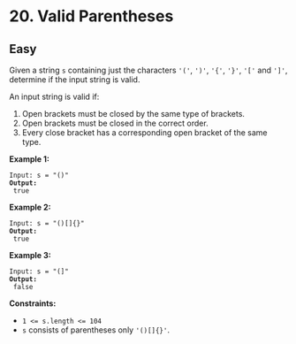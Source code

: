 # 20. Valid Parentheses

## Easy



Given a string `s` containing just the characters `'('`, `')'`, `'{'`, `'}'`, `'['` and `']'`, determine if the input string is valid.

An input string is valid if:

1. Open brackets must be closed by the same type of brackets.
2. Open brackets must be closed in the correct order.
3. Every close bracket has a corresponding open bracket of the same type.

&#x20;

**Example 1:**

<pre><code>Input: s = "()"
<strong>Output:
</strong> true
</code></pre>

**Example 2:**

<pre><code>Input: s = "()[]{}"
<strong>Output:
</strong> true
</code></pre>

**Example 3:**

<pre><code>Input: s = "(]"
<strong>Output:
</strong> false
</code></pre>

&#x20;

**Constraints:**

* `1 <= s.length <= 104`
* `s` consists of parentheses only `'()[]{}'`.
